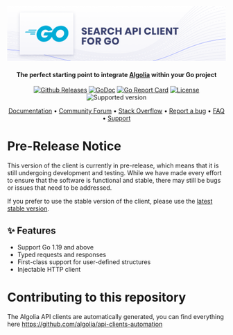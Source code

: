 <p align="center">
  <a href="https://www.algolia.com">
    <img alt="Algolia for Go" src="https://raw.githubusercontent.com/algolia/algoliasearch-client-common/master/banners/go.png" >
  </a>

  <h4 align="center">The perfect starting point to integrate <a href="https://algolia.com" target="_blank">Algolia</a> within your Go project</h4>

  <p align="center">
    <a href="https://github.com/algolia/algoliasearch-client-go/tags"><img src="https://img.shields.io/github/tag/algolia/algoliasearch-client-go.svg?include_prereleases&sort=semver" alt="Github Releases"></img></a>
    <a href="https://pkg.go.dev/github.com/algolia/algoliasearch-client-go/v4"><img src="https://pkg.go.dev/badge/github.com/algolia/algoliasearch-client-go/v4" alt="GoDoc"></img></a>
    <a href="https://goreportcard.com/report/github.com/algolia/algoliasearch-client-go"><img src="https://goreportcard.com/badge/github.com/algolia/algoliasearch-client-go" alt="Go Report Card"></img></a>
    <a href="https://github.com/algolia/algoliasearch-client-go/blob/master/LICENSE"><img src="https://img.shields.io/badge/license-MIT-blue.svg" alt="License"></img></a>
    <img src="https://img.shields.io/badge/Go-%3E=1.21-green.svg" alt="Supported version"></img></a>
  </p>
</p>

<p align="center">
  <a href="https://www.algolia.com/doc/api-client/getting-started/install/go/" target="_blank">Documentation</a>  •
  <a href="https://discourse.algolia.com" target="_blank">Community Forum</a>  •
  <a href="http://stackoverflow.com/questions/tagged/algolia" target="_blank">Stack Overflow</a>  •
  <a href="https://github.com/algolia/algoliasearch-client-go/issues" target="_blank">Report a bug</a>  •
  <a href="https://www.algolia.com/doc/api-client/troubleshooting/faq/go/" target="_blank">FAQ</a>  •
  <a href="https://www.algolia.com/support" target="_blank">Support</a>
</p>

# Pre-Release Notice

This version of the client is currently in pre-release, which means that it is still undergoing development and testing. While we have made every effort to ensure that the software is functional and stable, there may still be bugs or issues that need to be addressed.

If you prefer to use the stable version of the client, please use the [latest stable version](https://pkg.go.dev/github.com/algolia/algoliasearch-client-go/v3?tab=versions).


## ✨ Features

* Support Go 1.19 and above
* Typed requests and responses
* First-class support for user-defined structures
* Injectable HTTP client

# Contributing to this repository

The Algolia API clients are automatically generated, you can find everything here https://github.com/algolia/api-clients-automation
